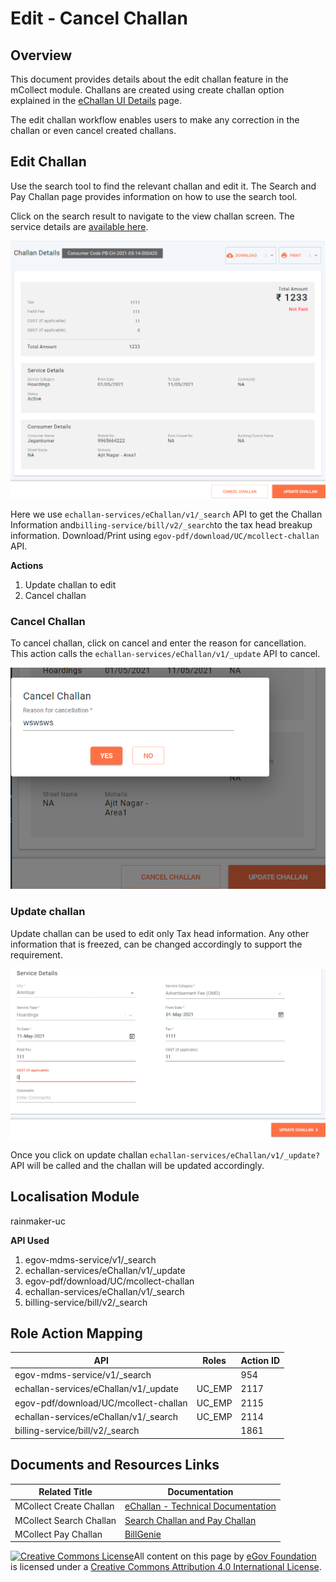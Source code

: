 # Edit - Cancel Challan

## Overview

This document provides details about the edit challan feature in the mCollect module. Challans are created using create challan option explained in the [eChallan UI Details](./) page.

The edit challan workflow enables users to make any correction in the challan or even cancel created challans.

## Edit Challan

Use the search tool to find the relevant challan and edit it. The Search and Pay Challan page provides information on how to use the search tool.

Click on the search result to navigate to the view challan screen. The service details are [available here](https://github.com/egovernments/frontend/blob/39ffbeb4f5446bbb08729e9ce6cf0d519f2f748c/web/rainmaker/dev-packages/egov-uc-dev/src/ui-config/screens/specs/uc/search-preview.js).

![](../../../../../.gitbook/assets/image-20210514-103550.png)

Here we use `echallan-services/eChallan/v1/_search` API to get the Challan Information and`billing-service/bill/v2/_search`to the tax head breakup information. Download/Print using `egov-pdf/download/UC/mcollect-challan` API.

**Actions**

1. Update challan to edit
2. Cancel challan

### **Cancel Challan**

To cancel challan, click on cancel and enter the reason for cancellation. This action calls the `echallan-services/eChallan/v1/_update` API to cancel.

![](../../../../../.gitbook/assets/image-20210514-105626.png)

### **Update challan**

Update challan can be used to edit only Tax head information. Any other information that is freezed, can be changed accordingly to support the requirement.

![](../../../../../.gitbook/assets/image-20210514-104431.png)

Once you click on update challan `echallan-services/eChallan/v1/_update?` API will be called and the challan will be updated accordingly.

## **Localisation Module**

rainmaker-uc

**API Used**

1. egov-mdms-service/v1/\_search
2. echallan-services/eChallan/v1/\_update
3. egov-pdf/download/UC/mcollect-challan
4. echallan-services/eChallan/v1/\_search
5. billing-service/bill/v2/\_search

## **Role Action Mapping**

| API                                    | Roles   | Action ID |
| -------------------------------------- | ------- | --------- |
| egov-mdms-service/v1/\_search          |         | 954       |
| echallan-services/eChallan/v1/\_update | UC\_EMP | 2117      |
| egov-pdf/download/UC/mcollect-challan  | UC\_EMP | 2115      |
| echallan-services/eChallan/v1/\_search | UC\_EMP | 2114      |
| billing-service/bill/v2/\_search       |         | 1861      |

## **Documents and Resources Links**

| Related Title           | Documentation                                                                              |
| ----------------------- | ------------------------------------------------------------------------------------------ |
| MCollect Create Challan | [eChallan - Technical Documentation](./)                                                   |
| MCollect Search Challan | [Search Challan and Pay Challan](search-and-pay-challan.md)                                |
| MCollect Pay Challan    | [BillGenie](https://digit-discuss.atlassian.net/wiki/spaces/EGR/pages/436502610/BillGenie) |

[![Creative Commons License](https://i.creativecommons.org/l/by/4.0/80x15.png)​](http://creativecommons.org/licenses/by/4.0/)All content on this page by [eGov Foundation](https://egov.org.in/) is licensed under a [Creative Commons Attribution 4.0 International License](http://creativecommons.org/licenses/by/4.0/).
